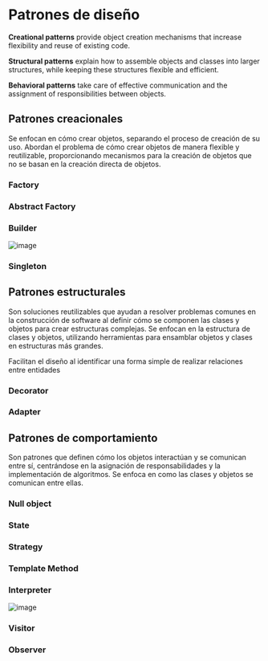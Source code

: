 # Patrones de diseño
**Creational patterns** provide object creation mechanisms that increase flexibility and reuse of existing code.

**Structural patterns** explain how to assemble objects and classes into larger structures, while keeping these structures flexible and efficient.

**Behavioral patterns** take care of effective communication and the assignment of responsibilities between objects.


## Patrones creacionales
Se enfocan en cómo crear objetos, separando el proceso de creación de su uso. Abordan el problema de cómo crear objetos de manera flexible y reutilizable, proporcionando mecanismos para la creación de objetos que no se basan en la creación directa de objetos. 

### Factory

### Abstract Factory

### Builder

![image](https://github.com/user-attachments/assets/ba6cec00-0e9d-4b06-9fff-3f3fa8ba3b3b)

### Singleton

## Patrones estructurales
Son soluciones reutilizables que ayudan a resolver problemas comunes en la construcción de software al definir cómo se componen las clases y objetos para crear estructuras complejas. Se enfocan en la estructura de clases y objetos, utilizando herramientas para ensamblar objetos y clases en estructuras más grandes. 

Facilitan el diseño al identificar una forma simple de realizar relaciones entre entidades

### Decorator

### Adapter 

## Patrones de comportamiento
Son patrones que definen cómo los objetos interactúan y se comunican entre sí, centrándose en la asignación de responsabilidades y la implementación de algoritmos. Se enfoca en como las clases y objetos se comunican entre ellas.

### Null object

### State

### Strategy

### Template Method

### Interpreter

![image](https://github.com/user-attachments/assets/c6b06a9f-ef37-4085-8698-ef1e214cd1cd)

### Visitor

### Observer
